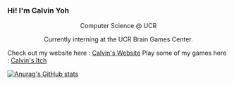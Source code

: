 ### Hi! I'm Calvin Yoh
<p align="center">
    Computer Science @ UCR 
</p>

<p align="center">
    Currently interning at the UCR Brain Games Center.
</p>
    

Check out my website here : [Calvin's Website](https://calvin-yoh.github.io/index.html)
Play some of my games here : [Calvin's Itch](https://calvinyoh.itch.io/)

[![Anurag's GitHub stats](https://github-readme-stats.vercel.app/api?username=calvin-yoh)](https://github.com/anuraghazra/github-readme-stats)



<!--
**calvin-yoh/calvin-yoh** is a ✨ _special_ ✨ repository because its `README.md` (this file) appears on your GitHub profile.

Here are some ideas to get you started:

- 🔭 I’m currently working on ...
- 🌱 I’m currently learning ...
- 👯 I’m looking to collaborate on ...
- 🤔 I’m looking for help with ...
- 💬 Ask me about ...
- 📫 How to reach me: ...
- 😄 Pronouns: ...
- ⚡ Fun fact: ...
-->
